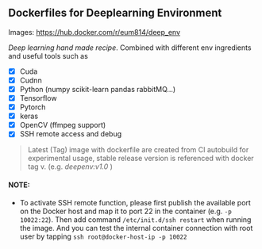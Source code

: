 ## Dockerfiles for Deeplearning Environment 

Images: https://hub.docker.com/r/eum814/deep_env

*Deep learning hand made recipe*. Combined with different env ingredients and useful tools such as  

- [x] Cuda
- [x] Cudnn
- [x] Python (numpy scikit-learn pandas rabbitMQ...)
- [x] Tensorflow
- [x] Pytorch
- [x] keras
- [x] OpenCV (ffmpeg support)
- [x] SSH remote access and debug

> Latest (Tag) image with dockerfile are created from CI autobuild for experimental usage, stable release version is referenced with docker tag v. (e.g.   *deepenv:v1.0* )  



#### NOTE:

- To activate SSH remote function, please first publish the available port on the Docker host and map it to port 22 in the container (e.g. `-p 10022:22`).  Then add command `/etc/init.d/ssh restart` when running the image. And you can test the internal container connection with root user by tapping `ssh root@docker-host-ip -p 10022`

